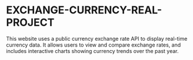 # EXCHANGE-CURRENCY-REAL-PROJECT
This website uses a public currency exchange rate API to display real-time currency data. It allows users to view and compare exchange rates, and includes interactive charts showing currency trends over the past year.
